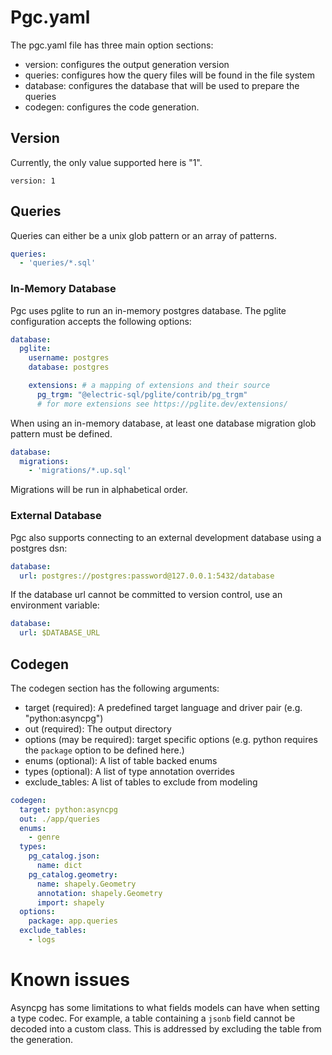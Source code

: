 # Pgc.yaml
The pgc.yaml file has three main option sections:
* version: configures the output generation version
* queries: configures how the query files will be found in the file system
* database: configures the database that will be used to prepare the queries
* codegen: configures the code generation.

## Version
Currently, the only value supported here is "1".
```
version: 1
```

## Queries
Queries can either be a unix glob pattern or an array of patterns.
```yaml
queries:
  - 'queries/*.sql'
```

### In-Memory Database
Pgc uses pglite to run an in-memory postgres database. The pglite configuration accepts the following options:
```yaml
database:
  pglite:
    username: postgres
    database: postgres

    extensions: # a mapping of extensions and their source
      pg_trgm: "@electric-sql/pglite/contrib/pg_trgm"
      # for more extensions see https://pglite.dev/extensions/
```

When using an in-memory database, at least one database migration glob pattern must be defined.
```yaml
database:
  migrations:
    - 'migrations/*.up.sql'
```
Migrations will be run in alphabetical order.

### External Database
Pgc also supports connecting to an external development database using a postgres dsn:
```yaml
database:
  url: postgres://postgres:password@127.0.0.1:5432/database
```
If the database url cannot be committed to version control, use an environment variable:
```yaml
database:
  url: $DATABASE_URL
```

## Codegen
The codegen section has the following arguments:
* target (required): A predefined target language and driver pair (e.g. "python:asyncpg")
* out (required): The output directory
* options (may be required): target specific options (e.g. python requires the `package` option to be defined here.)
* enums (optional): A list of table backed enums
* types (optional): A list of type annotation overrides
* exclude_tables: A list of tables to exclude from modeling

```yaml
codegen:
  target: python:asyncpg
  out: ./app/queries
  enums:
    - genre
  types:
    pg_catalog.json:
      name: dict
    pg_catalog.geometry:
      name: shapely.Geometry
      annotation: shapely.Geometry
      import: shapely
  options:
    package: app.queries
  exclude_tables:
    - logs
```


# Known issues
Asyncpg has some limitations to what fields models can have when setting a type codec. For example, a table containing a `jsonb` field cannot be decoded into a custom class.
This is addressed by excluding the table from the generation.
